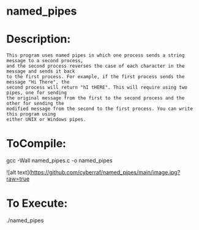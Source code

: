 # named_pipes


# Description:
	This program uses named pipes in which one process sends a string message to a second process,
	and the second process reverses the case of each character in the message and sends it back
	to the first process. For example, if the first process sends the message "Hi There", the 
	second process will return "hI tHERE". This will require using two pipes, one for sending 
	the original message from the first to the second process and the other for sending the
	modified message from the second to the first process. You can write this program using
	either UNIX or Windows pipes.

# ToCompile: 

gcc -Wall named_pipes.c -o named_pipes


![alt text](https://github.com/cyberraf/named_pipes/main/image.jpg?raw=true

# To Execute: 

./named_pipes
